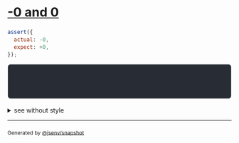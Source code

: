 # [-0 and 0](../../number.test.js#L5)

```js
assert({
  actual: -0,
  expect: +0,
});
```

![img](throw.svg)

<details>
  <summary>see without style</summary>

```console
AssertionError: actual and expect are different

actual: -0
expect:  0
```

</details>

---
<sub>
  Generated by <a href="https://github.com/jsenv/core/tree/main/packages/independent/snapshot">@jsenv/snapshot</a>
</sub>